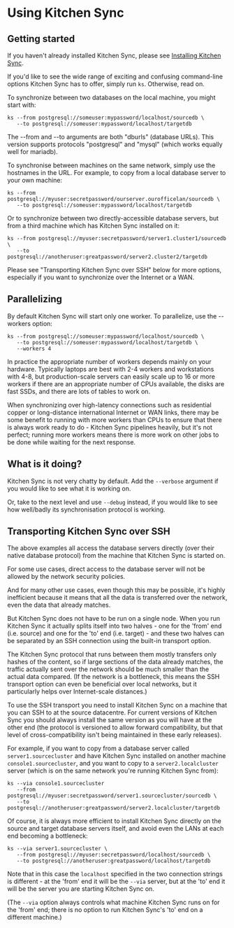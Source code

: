 Using Kitchen Sync
==================

Getting started
---------------

If you haven't already installed Kitchen Sync, please see [Installing Kitchen Sync](INSTALL.md).

If you'd like to see the wide range of exciting and confusing command-line options Kitchen Sync has to offer, simply run `ks`.  Otherwise, read on.

To synchronize between two databases on the local machine, you might start with:

```
ks --from postgresql://someuser:mypassword/localhost/sourcedb \
   --to postgresql://someuser:mypassword/localhost/targetdb
```

The --from and --to arguments are both "dburls" (database URLs).  This version supports protocols "postgresql" and "mysql" (which works equally well for mariadb).

To synchronise between machines on the same network, simply use the hostnames in the URL.  For example, to copy from a local database server to your own machine:

```
ks --from postgresql://myuser:secretpassword/ourserver.ourofficelan/sourcedb \
   --to postgresql://someuser:mypassword/localhost/targetdb
```

Or to synchronize between two directly-accessible database servers, but from a third machine which has Kitchen Sync installed on it:

```
ks --from postgresql://myuser:secretpassword/server1.cluster1/sourcedb \
   --to postgresql://anotheruser:greatpassword/server2.cluster2/targetdb
```

Please see "Transporting Kitchen Sync over SSH" below for more options, especially if you want to synchronize over the Internet or a WAN.

Parallelizing
-------------

By default Kitchen Sync will start only one worker.  To parallelize, use the --workers option:

```
ks --from postgresql://someuser:mypassword/localhost/sourcedb \
   --to postgresql://someuser:mypassword/localhost/targetdb \
   --workers 4
```

In practice the appropriate number of workers depends mainly on your hardware.  Typically laptops are best with 2-4 workers and workstations with 4-8, but production-scale servers can easily scale up to 16 or more workers if there are an appropriate number of CPUs available, the disks are fast SSDs, and there are lots of tables to work on.

When synchronizing over high-latency connections such as residential copper or long-distance international Internet or WAN links, there may be some benefit to running with more workers than CPUs to ensure that there is always work ready to do - Kitchen Sync pipelines heavily, but it's not perfect; running more workers means there is more work on other jobs to be done while waiting for the next response.

What is it doing?
-----------------

Kitchen Sync is not very chatty by default.  Add the `--verbose` argument if you would like to see what it is working on.

Or, take to the next level and use `--debug` instead, if you would like to see how well/badly its synchronisation protocol is working.

Transporting Kitchen Sync over SSH
----------------------------------

The above examples all access the database servers directly (over their native database protocol) from the machine that Kitchen Sync is started on.

For some use cases, direct access to the database server will not be allowed by the network security policies.

And for many other use cases, even though this may be possible, it's highly inefficient because it means that all the data is transferred over the network, even the data that already matches.

But Kitchen Sync does not have to be run on a single node.  When you run Kitchen Sync it actually splits itself into two halves - one for the 'from' end (i.e. source) and one for the 'to' end (i.e. target) - and these two halves can be separated by an SSH connection using the built-in transport option.

The Kitchen Sync protocol that runs between them mostly transfers only hashes of the content, so if large sections of the data already matches, the traffic actually sent over the network should be much smaller than the actual data compared.  (If the network is a bottleneck, this means the SSH transport option can even be beneficial over local networks, but it particularly helps over Internet-scale distances.)

To use the SSH transport you need to install Kitchen Sync on a machine that you can SSH to at the source datacentre.  For current versions of Kitchen Sync you should always install the same version as you will have at the other end (the protocol is versioned to allow forward compatibility, but that level of cross-compatibility isn't being maintained in these early releases).

For example, if you want to copy from a database server called `server1.sourcecluster` and have Kitchen Sync installed on another machine `console1.sourcecluster`, and you want to copy to a `server2.localcluster` server (which is on the same network you're running Kitchen Sync from):

```
ks --via console1.sourcecluster
   --from postgresql://myuser:secretpassword/server1.sourcecluster/sourcedb \
   --to postgresql://anotheruser:greatpassword/server2.localcluster/targetdb
```

Of course, it is always more efficient to install Kitchen Sync directly on the source and target database servers itself, and avoid even the LANs at each end becoming a bottleneck:

```
ks --via server1.sourcecluster \
   --from postgresql://myuser:secretpassword/localhost/sourcedb \
   --to postgresql://anotheruser:greatpassword/localhost/targetdb
```

Note that in this case the `localhost` specified in the two connection strings is different - at the 'from' end it will be the `--via` server, but at the 'to' end it will be the server you are starting Kitchen Sync on.

(The `--via` option always controls what machine Kitchen Sync runs on for the 'from' end; there is no option to run Kitchen Sync's 'to' end on a different machine.)
